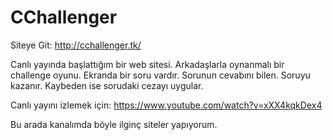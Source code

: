 # CChallenger

Siteye Git: http://cchallenger.tk/

Canlı yayında başlattığım bir web sitesi. Arkadaşlarla oynanmalı bir challenge oyunu. Ekranda bir soru vardır. Sorunun cevabını bilen. Soruyu kazanır. Kaybeden ise sorudaki cezayı uygular.

Canlı yayını izlemek için: https://www.youtube.com/watch?v=xXX4kqkDex4

Bu arada kanalımda böyle ilginç siteler yapıyorum.
